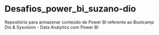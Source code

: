 # Desafios_power_bi_suzano-dio
Repositório para armazenar conteúdo de Power BI referente ao Bootcamp Dio &amp; Sysvision - Data Analytics com Power BI
